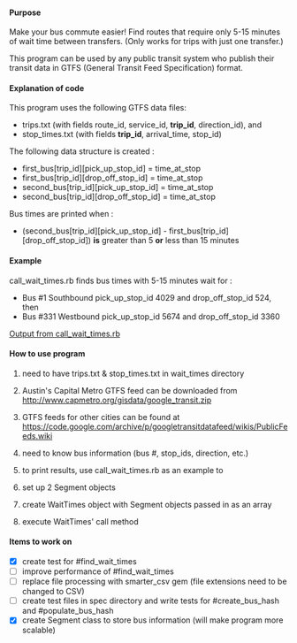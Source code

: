 #### Purpose
Make your bus commute easier!  Find routes that require only 5-15 minutes of wait time between transfers.  (Only works for trips with just one transfer.)

This program can be used by any public transit system who publish their transit data in GTFS (General Transit Feed Specification) format.

#### Explanation of code
This program uses the following GTFS data files:
- trips.txt (with fields route_id, service_id, **trip_id**, direction_id), and
- stop_times.txt (with fields **trip_id**, arrival_time, stop_id)

The following data structure is created :
- first_bus[trip_id][pick_up_stop_id] = time_at_stop
- first_bus[trip_id][drop_off_stop_id] = time_at_stop
- second_bus[trip_id][pick_up_stop_id] = time_at_stop
- second_bus[trip_id][drop_off_stop_id] = time_at_stop

Bus times are printed when :
- (second_bus[trip_id][pick_up_stop_id] - first_bus[trip_id][drop_off_stop_id]) **is** greater than 5 **or** less than 15 minutes 

#### Example
call_wait_times.rb finds bus times with 5-15 minutes wait for :
- Bus #1 Southbound pick_up_stop_id 4029 and drop_off_stop_id 524, then
- Bus #331 Westbound pick_up_stop_id 5674 and drop_off_stop_id 3360

[Output from call_wait_times.rb](https://docs.google.com/document/d/1NQLsBa4vuWFes-3ExZfdz8wI9Hxz2UjeOri6NMGopRQ/edit?usp=sharing)

#### How to use program
1. need to have trips.txt & stop_times.txt in wait_times directory 
  1. Austin's Capital Metro GTFS feed can be downloaded from http://www.capmetro.org/gisdata/google_transit.zip
  2. GTFS feeds for other cities can be found at https://code.google.com/archive/p/googletransitdatafeed/wikis/PublicFeeds.wiki

2. need to know bus information (bus #, stop_ids, direction, etc.)

3. to print results, use call_wait_times.rb as an example to
  1. set up 2 Segment objects
  2. create WaitTimes object with Segment objects passed in as an array
  3. execute WaitTimes' call method

#### Items to work on
- [X] create test for #find_wait_times
- [ ] improve performance of #find_wait_times
- [ ] replace file processing with smarter_csv gem (file extensions need to be changed to CSV)
- [ ] create test files in spec directory and write tests for #create_bus_hash and #populate_bus_hash
- [X] create Segment class to store bus information (will make program more scalable)
